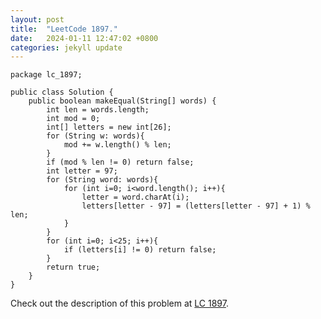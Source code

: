 ```yaml
---
layout: post
title:  "LeetCode 1897."
date:   2024-01-11 12:47:02 +0800
categories: jekyll update
---
```


```
package lc_1897;

public class Solution {
    public boolean makeEqual(String[] words) {
        int len = words.length;
        int mod = 0;
        int[] letters = new int[26];
        for (String w: words){
            mod += w.length() % len;
        }
        if (mod % len != 0) return false;
        int letter = 97;
        for (String word: words){
            for (int i=0; i<word.length(); i++){
                letter = word.charAt(i);
                letters[letter - 97] = (letters[letter - 97] + 1) % len;
            }
        }
        for (int i=0; i<25; i++){
            if (letters[i] != 0) return false;
        }
        return true;
    }
}
```

Check out the description of this problem at [LC 1897][LC-1897].

[LC-1897]: https://leetcode.com/problemset/?search=1897&page=1